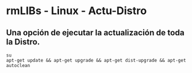 # rmLIBs - Linux - Actu-Distro

## Una opción de ejecutar la actualización de toda la Distro.
    su
    apt-get update && apt-get upgrade && apt-get dist-upgrade && apt-get autoclean
